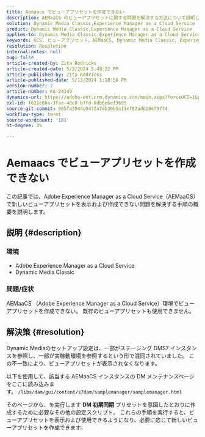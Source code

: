 ```yaml
---
title: Aemaacs でビューアプリセットを作成できない
description: AEMaaCS のビューアプリセットに関する問題を解決する方法について説明します。
solution: Dynamic Media Classic,Experience Manager as a Cloud Service
product: Dynamic Media Classic,Experience Manager as a Cloud Service
applies-to: Dynamic Media Classic,Experience Manager as a Cloud Service
keywords: KCS, ビューアプリセット，AEMaaCS, Dynamic Media Classic, Experience Manager
resolution: Resolution
internal-notes: null
bug: false
article-created-by: Zita Rodricks
article-created-date: 5/3/2024 5:49:22 PM
article-published-by: Zita Rodricks
article-published-date: 5/13/2024 1:18:56 PM
version-number: 2
article-number: KA-24149
dynamics-url: https://adobe-ent.crm.dynamics.com/main.aspx?forceUCI=1&pagetype=entityrecord&etn=knowledgearticle&id=d4a1e376-7509-ef11-9f8a-6045bd026dc7
exl-id: f62ae8ba-3fae-48c0-b7fd-8db6e6ef3695
source-git-commit: 985fa3944c0472a7eb30b5a11ef87add28ef9774
workflow-type: tm+mt
source-wordcount: '181'
ht-degree: 3%

---
```


# Aemaacs でビューアプリセットを作成できない


この記事では、Adobe Experience Manager as a Cloud Service（AEMaaCS）で新しいビューアプリセットを表示および作成できない問題を解決する手順の概要を説明します。

## 説明 {#description}


### <b>環境</b>

- Adobe Experience Manager as a Cloud Service
- Dynamic Media Classic




### 問題/症状

AEMaaCS （Adobe Experience Manager as a Cloud Service）環境でビューアプリセットを作成できない。 既存のビューアプリセットも使用できません。


## 解決策 {#resolution}


Dynamic Mediaのセットアップ設定は、一部がステージング DMS7 インスタンスを参照し、一部が実稼動環境を参照するという形で混同されていました。 この不一致により、ビューアプリセットが表示されなくなります。

以下を使用して、該当する AEMaaCS インスタンスの DM メンテナンスページをここに読み込みます。 `/libs/dam/gui/content/s7dam/samplemanager/samplemanager.html`

そのページから、を実行します <b>DM 初期同期</b> プリセットを意図したとおりに作成するために必要なその他の設定スクリプト。 これらの手順を実行すると、ビューアプリセットを表示および使用できるようになり、必要に応じて新しいビューアプリセットを作成できます。
